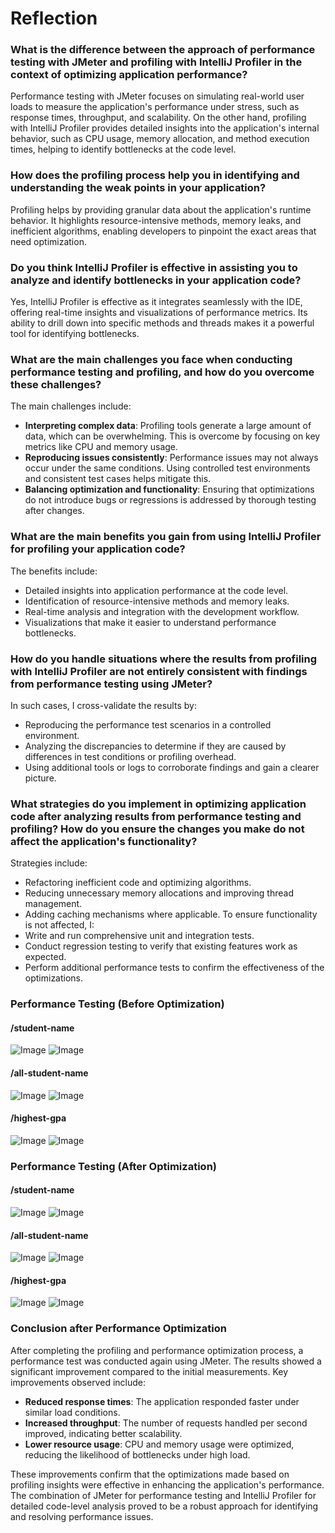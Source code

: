 # Reflection

### What is the difference between the approach of performance testing with JMeter and profiling with IntelliJ Profiler in the context of optimizing application performance?
Performance testing with JMeter focuses on simulating real-world user loads to measure the application's performance under stress, such as response times, throughput, and scalability. On the other hand, profiling with IntelliJ Profiler provides detailed insights into the application's internal behavior, such as CPU usage, memory allocation, and method execution times, helping to identify bottlenecks at the code level.

### How does the profiling process help you in identifying and understanding the weak points in your application?
Profiling helps by providing granular data about the application's runtime behavior. It highlights resource-intensive methods, memory leaks, and inefficient algorithms, enabling developers to pinpoint the exact areas that need optimization.

### Do you think IntelliJ Profiler is effective in assisting you to analyze and identify bottlenecks in your application code?
Yes, IntelliJ Profiler is effective as it integrates seamlessly with the IDE, offering real-time insights and visualizations of performance metrics. Its ability to drill down into specific methods and threads makes it a powerful tool for identifying bottlenecks.

### What are the main challenges you face when conducting performance testing and profiling, and how do you overcome these challenges?
The main challenges include:
- **Interpreting complex data**: Profiling tools generate a large amount of data, which can be overwhelming. This is overcome by focusing on key metrics like CPU and memory usage.
- **Reproducing issues consistently**: Performance issues may not always occur under the same conditions. Using controlled test environments and consistent test cases helps mitigate this.
- **Balancing optimization and functionality**: Ensuring that optimizations do not introduce bugs or regressions is addressed by thorough testing after changes.

### What are the main benefits you gain from using IntelliJ Profiler for profiling your application code?
The benefits include:
- Detailed insights into application performance at the code level.
- Identification of resource-intensive methods and memory leaks.
- Real-time analysis and integration with the development workflow.
- Visualizations that make it easier to understand performance bottlenecks.

### How do you handle situations where the results from profiling with IntelliJ Profiler are not entirely consistent with findings from performance testing using JMeter?
In such cases, I cross-validate the results by:
- Reproducing the performance test scenarios in a controlled environment.
- Analyzing the discrepancies to determine if they are caused by differences in test conditions or profiling overhead.
- Using additional tools or logs to corroborate findings and gain a clearer picture.

### What strategies do you implement in optimizing application code after analyzing results from performance testing and profiling? How do you ensure the changes you make do not affect the application's functionality?
Strategies include:
- Refactoring inefficient code and optimizing algorithms.
- Reducing unnecessary memory allocations and improving thread management.
- Adding caching mechanisms where applicable.
To ensure functionality is not affected, I:
- Write and run comprehensive unit and integration tests.
- Conduct regression testing to verify that existing features work as expected.
- Perform additional performance tests to confirm the effectiveness of the optimizations.

### Performance Testing (Before Optimization)
#### /student-name
![Image](https://github.com/user-attachments/assets/0a6d775f-81b7-4e41-89d0-1df856149c3a)
![Image](https://github.com/user-attachments/assets/88d4ef09-2ae2-4595-82e4-79fddc1ae6be)
#### /all-student-name
![Image](https://github.com/user-attachments/assets/521da771-c43b-42a8-bb06-93b2d8a00de0)
![Image](https://github.com/user-attachments/assets/eaa50f02-96e1-434c-a365-2d5ce3a308c4)
#### /highest-gpa
![Image](https://github.com/user-attachments/assets/cc48c47c-1652-4754-af28-35f659974117)
![Image](https://github.com/user-attachments/assets/c6811347-7302-4dbc-b256-05b4e1cf287a)

### Performance Testing (After Optimization)
#### /student-name
![Image](https://github.com/user-attachments/assets/7d4dbf58-24bf-421b-8da8-ed03462b7f1d)
![Image](https://github.com/user-attachments/assets/bb288e02-b86e-4059-91b2-5f193ce596b0)
#### /all-student-name
![Image](https://github.com/user-attachments/assets/b0853258-47f5-4381-8f33-6603482408c1)
![Image](https://github.com/user-attachments/assets/79290f2a-f694-4408-b8ec-b82ad46af675)
#### /highest-gpa
![Image](https://github.com/user-attachments/assets/48c20836-cb91-445f-aed7-a41d3f20c606)
![Image](https://github.com/user-attachments/assets/5e80f5c0-b69c-40c8-95c9-ec75270ad403)

### Conclusion after Performance Optimization

After completing the profiling and performance optimization process, a performance test was conducted again using JMeter. The results showed a significant improvement compared to the initial measurements. Key improvements observed include:

- **Reduced response times**: The application responded faster under similar load conditions.
- **Increased throughput**: The number of requests handled per second improved, indicating better scalability.
- **Lower resource usage**: CPU and memory usage were optimized, reducing the likelihood of bottlenecks under high load.

These improvements confirm that the optimizations made based on profiling insights were effective in enhancing the application's performance. The combination of JMeter for performance testing and IntelliJ Profiler for detailed code-level analysis proved to be a robust approach for identifying and resolving performance issues.

